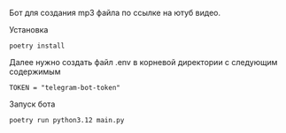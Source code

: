 Бот для создания mp3 файла по ссылке на ютуб видео.

Установка
```
poetry install 
```
Далее нужно создать файл .env в корневой директории с следующим содержимым
```
TOKEN = "telegram-bot-token"
```

Запуск бота
```
poetry run python3.12 main.py
```
